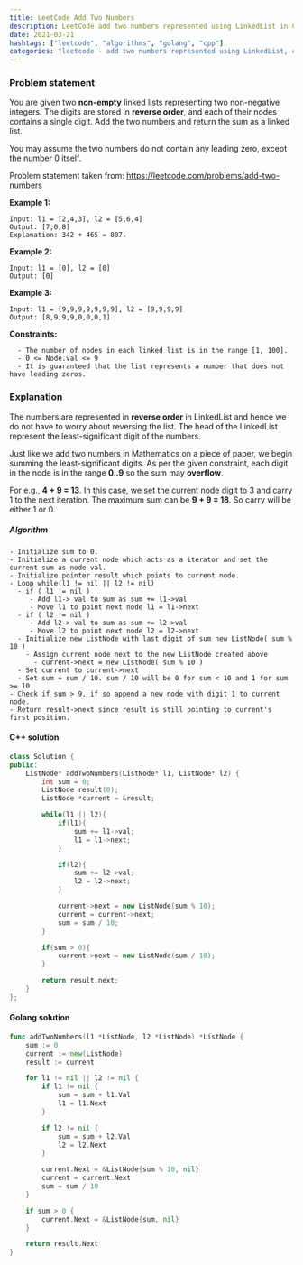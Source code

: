 ```yaml
---
title: LeetCode Add Two Numbers
description: LeetCode add two numbers represented using LinkedList in C++ and Golang.
date: 2021-03-21
hashtags: ["leetcode", "algorithms", "golang", "cpp"]
categories: "leetcode - add two numbers represented using LinkedList, c++, golang"
---
```


### Problem statement

You are given two **non-empty** linked lists representing two non-negative integers.
The digits are stored in **reverse order**, and each of their nodes contains a single digit.
Add the two numbers and return the sum as a linked list.

You may assume the two numbers do not contain any leading zero, except the number 0 itself.

Problem statement taken from: <a href="https://leetcode.com/problems/add-two-numbers" target="_blank">https://leetcode.com/problems/add-two-numbers</a>

**Example 1:**
```
Input: l1 = [2,4,3], l2 = [5,6,4]
Output: [7,0,8]
Explanation: 342 + 465 = 807.
```

**Example 2:**
```
Input: l1 = [0], l2 = [0]
Output: [0]
```

**Example 3:**
```
Input: l1 = [9,9,9,9,9,9,9], l2 = [9,9,9,9]
Output: [8,9,9,9,0,0,0,1]
```

**Constraints:**
```
  - The number of nodes in each linked list is in the range [1, 100].
  - 0 <= Node.val <= 9
  - It is guaranteed that the list represents a number that does not have leading zeros.
```


### Explanation

The numbers are represented in **reverse order** in LinkedList and hence
we do not have to worry about reversing the list.
The head of the LinkedList represent the least-significant digit
of the numbers.

Just like we add two numbers in Mathematics on a piece of paper,
we begin summing the least-significant digits.
As per the given constraint, each digit in the node is in the range
**0..9** so the sum may **overflow**.

For e.g., **4 + 9 = 13**. In this case, we set the current node digit to 3
and carry 1 to the next iteration.
The maximum sum can be **9 + 9 = 18**. So carry will be either 1 or 0.

##### Algorithm

```
- Initialize sum to 0.
- Initialize a current node which acts as a iterator and set the current sum as node val.
- Initialize pointer result which points to current node.
- Loop while(l1 != nil || l2 != nil)
  - if ( l1 != nil )
     - Add l1-> val to sum as sum += l1->val
     - Move l1 to point next node l1 = l1->next
  - if ( l2 != nil )
     - Add l2-> val to sum as sum += l2->val
     - Move l2 to point next node l2 = l2->next
  - Initialize new ListNode with last digit of sum new ListNode( sum % 10 )
    - Assign current node next to the new ListNode created above
      - current->next = new ListNode( sum % 10 )
  - Set current to current->next
  - Set sum = sum / 10. sum / 10 will be 0 for sum < 10 and 1 for sum >= 10
- Check if sum > 9, if so append a new node with digit 1 to current node.
- Return result->next since result is still pointing to current's first position.
```

#### C++ solution

```cpp
class Solution {
public:
    ListNode* addTwoNumbers(ListNode* l1, ListNode* l2) {
        int sum = 0;
        ListNode result(0);
        ListNode *current = &result;

        while(l1 || l2){
            if(l1){
                sum += l1->val;
                l1 = l1->next;
            }

            if(l2){
                sum += l2->val;
                l2 = l2->next;
            }

            current->next = new ListNode(sum % 10);
            current = current->next;
            sum = sum / 10;
        }

        if(sum > 0){
            current->next = new ListNode(sum / 10);
        }

        return result.next;
    }
};
```

#### Golang solution

```go
func addTwoNumbers(l1 *ListNode, l2 *ListNode) *ListNode {
    sum := 0
    current := new(ListNode)
    result := current

    for l1 != nil || l2 != nil {
        if l1 != nil {
            sum = sum + l1.Val
            l1 = l1.Next
        }

        if l2 != nil {
            sum = sum + l2.Val
            l2 = l2.Next
        }

        current.Next = &ListNode{sum % 10, nil}
        current = current.Next
        sum = sum / 10
    }

    if sum > 0 {
        current.Next = &ListNode{sum, nil}
    }

    return result.Next
}
```
